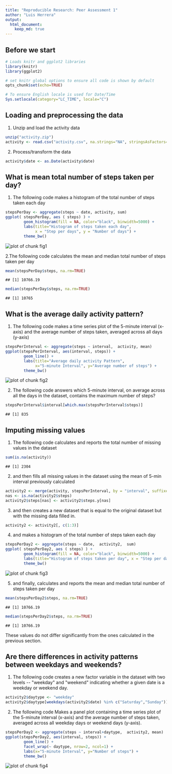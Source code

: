 ```yaml
---
title: "Reproducible Research: Peer Assessment 1"
author: "Luis Herrera"
output: 
  html_document:
    keep_md: true
---
```



## Before we start

```r
# Loads knitr and ggplot2 libraries
library(knitr)
library(ggplot2)

# set knitr global options to ensure all code is shown by default
opts_chunk$set(echo=TRUE)

# To ensure English locale is used for Date/Time
Sys.setlocale(category="LC_TIME", locale="C")
```


## Loading and preprocessing the data
1. Unzip and load the activity data

```r
unzip("activity.zip")
activity <- read.csv("activity.csv", na.strings="NA", stringsAsFactors=FALSE )
```

2. Process/transform the data

```r
activity$date <- as.Date(activity$date)
```


## What is mean total number of steps taken per day?

1. The following code makes a histogram of the total number of steps taken each day

```r
stepsPerDay <- aggregate(steps ~ date, activity, sum)
ggplot( stepsPerDay, aes ( steps) ) +
        geom_histogram(fill = NA, color="black", binwidth=5000) + 
        labs(title="Histogram of steps taken each day", 
             x = "Step per days", y = "Number of days") + 
        theme_bw()
```

![plot of chunk fig1](figure/fig1-1.png) 

2.The following code calculates the mean and median total number of steps taken per day

```r
mean(stepsPerDay$steps, na.rm=TRUE)
```

```
## [1] 10766.19
```

```r
median(stepsPerDay$steps, na.rm=TRUE)
```

```
## [1] 10765
```

## What is the average daily activity pattern?

1. The following code makes  a time series plot of the 5-minute interval (x-axis) and the average number of steps taken, averaged across all days (y-axis)

```r
stepsPerInterval <- aggregate(steps ~ interval,  activity, mean)
ggplot(stepsPerInterval, aes(interval, steps)) + 
        geom_line() + 
        labs(title="Average daily activity Pattern", 
             x="5-minute Interval", y="Average number of steps") +  
        theme_bw()
```

![plot of chunk fig2](figure/fig2-1.png) 

2. The following code answers which 5-minute interval, on average across all the days in the dataset, contains the maximum number of steps?



```r
stepsPerInterval$interval[which.max(stepsPerInterval$steps)]
```

```
## [1] 835
```

## Imputing missing values

1. The following code calculates and reports the total number of missing values in the dataset


```r
sum(is.na(activity))
```

```
## [1] 2304
```

2. and then fills all missing values in the dataset using the mean of 5-min interval previously calculated  

```r
activity2 <- merge(activity, stepsPerInterval, by = "interval", suffixes = c("",".y"))
nas <- is.na(activity2$steps)
activity2$steps[nas] <- activity2$steps.y[nas]
```
3. and then creates a new dataset that is equal to the original dataset but with the missing data filled in.

```r
activity2 <- activity2[, c(1:3)]
```

4. and makes a histogram of the total number of steps taken each day

```r
stepsPerDay2 <- aggregate(steps ~ date,  activity2,  sum)
ggplot( stepsPerDay2, aes ( steps) ) +
        geom_histogram(fill = NA, color="black", binwidth=5000) + 
        labs(title="Histogram of steps taken per day", x = "Step per days", y = "Number of days") + 
        theme_bw()
```

![plot of chunk fig3](figure/fig3-1.png) 

5. and finally, calculates and reports the mean and median total number of steps taken per day


```r
mean(stepsPerDay2$steps, na.rm=TRUE)
```

```
## [1] 10766.19
```

```r
median(stepsPerDay2$steps, na.rm=TRUE)
```

```
## [1] 10766.19
```

These values do not differ significantly from the ones calculated in the previous section.


## Are there differences in activity patterns between weekdays and weekends?

1. The following code creates a new factor variable in the dataset with two levels -- "weekday" and "weekend" indicating whether a given date is a weekday or weekend day.
 

```r
activity2$daytype <- "weekday"
activity2$daytype[weekdays(activity2$date) %in% c("Saturday","Sunday")] <- "weekend"
```

2. The following code Makes a panel plot containing a time series plot of the 5-minute interval (x-axis) and the average number of steps taken, averaged across all weekday days or weekend days (y-axis). 


```r
stepsPerDay2 <- aggregate(steps ~ interval+daytype,  activity2, mean)
ggplot(stepsPerDay2, aes(interval, steps)) + 
        geom_line() + 
        facet_wrap(~ daytype, nrow=2, ncol=1) +
        labs(x="5-minute Interval", y="Number of steps") +
        theme_bw()
```

![plot of chunk fig4](figure/fig4-1.png) 

